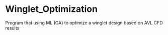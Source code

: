 # Winglet_Optimization
Program that using ML (GA) to optimize a winglet design based on AVL CFD results

